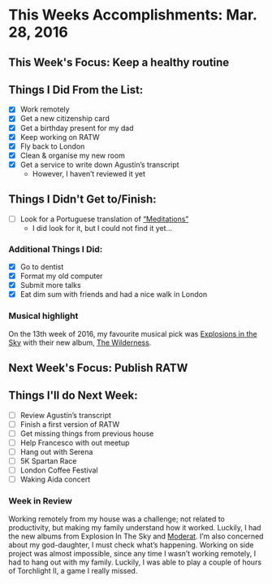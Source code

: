 # This Weeks Accomplishments: Mar. 28, 2016

## This Week's Focus: Keep a healthy routine

## Things I Did From the List:
- [x] Work remotely
- [x] Get a new citizenship card
- [x] Get a birthday present for my dad
- [x] Keep working on RATW
- [x] Fly back to London
- [x] Clean & organise my new room
- [x] Get a service to write down Agustín’s transcript
  - However, I haven’t reviewed it yet

## Things I Didn't Get to/Finish:
- [ ] Look for a Portuguese translation of [“Meditations”](https://www.goodreads.com/book/show/30659.Meditations)
  - I did look for it, but I could not find it yet…

### Additional Things I Did:
- [x] Go to dentist
- [x] Format my old computer
- [x] Submit more talks
- [x] Eat dim sum with friends and had a nice walk in London

### Musical highlight
On the 13th week of 2016, my favourite musical pick was [Explosions in the Sky](https://www.facebook.com/ExplosionsInTheSkyMusic) with their new album, [The Wilderness](https://open.spotify.com/album/1DPaBbLMLuhh9iDwtZrmld).

## Next Week's Focus: Publish RATW

## Things I'll do Next Week:
- [ ] Review Agustín’s transcript
- [ ] Finish a first version of RATW
- [ ] Get missing things from previous house
- [ ] Help Francesco with out meetup
- [ ] Hang out with Serena
- [ ] 5K Spartan Race
- [ ] London Coffee Festival
- [ ] Waking Aida concert

### Week in Review
Working remotely from my house was a challenge; not related to productivity, but making my family understand how it worked. Luckily, I had the new albums from Explosion In The Sky and [Moderat](https://open.spotify.com/album/7BmMOUo8nrmYHB2EHBGkSt).
I’m also concerned about my god-daughter, I must check what’s happening.
Working on side project was almost impossible, since any time I wasn’t working remotely, I had to hang out with my family. Luckily, I was able to play a couple of hours of Torchlight II, a game I really missed.
